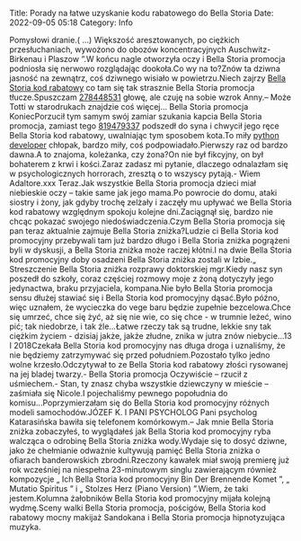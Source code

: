 Title: Porady na łatwe uzyskanie kodu rabatowego do Bella Storia
Date: 2022-09-05 05:18
Category: Info

Pomysłowi dranie.( …) Większość aresztowanych, po ciężkich przesłuchaniach, wywożono do obozów koncentracyjnych Auschwitz-Birkenau i Plaszow ”.W końcu nagle otworzyła oczy i Bella Storia promocja podniosła się nerwowo rozglądając dookoła.Co wy na to?Znów ta dziwna jasność na zewnątrz, coś dziwnego wisiało w powietrzu.Niech zajrzy [Bella Storia kod rabatowy](https://promki.pl/kody-rabatowe/bella-storia) co tam się tak strasznie Bella Storia promocja tłucze.Spuszczam [278448531](https://telinfo.co/fr/numero/serie/278/44/85/) głowę, ale czuję na sobie wzrok Anny.– Może Totti w starodrukach znajdzie coś więcej… Bella Storia promocja KoniecPorzucił tym samym swój zamiar szukania kapcia Bella Storia promocja, zamiast tego [819479337](https://telinfo.co/pl/numer/819479337/) podszedł do syna i chwycił jego ręce Bella Storia kod rabatowy, uwalniając tym sposobem kota.To miły [python developer](https://gravastar.pl) chłopak, bardzo miły, coś podpowiadało.Pierwszy raz od bardzo dawna.A to znajoma, koleżanka, czy żona?On nie był fikcyjny, on był bohaterem z krwi i kości.Zaraz zadasz mi pytanie, dlaczego odnalazłam się w psychologicznych horrorach, zresztą o to wszyscy pytają.- Wiem Adaltore.xxx Teraz.Jak wszystkie Bella Storia promocja dzieci miał niebieskie oczy – takie same jak jego mama.Po powrocie do domu, ataki siostry i żony, jak gdyby trochę zelżały i zaczęły mu upływać we Bella Storia kod rabatowy względnym spokoju kolejne dni.Zaciągnął się, bardzo nie chcąc pokazać swojego niedoświadczenia.Czym Bella Storia promocja się pan teraz aktualnie zajmuje Bella Storia zniżka?Ludzie ci Bella Storia kod promocyjny przebywali tam już bardzo długo i Bella Storia zniżka pogrążeni byli w dyskusji, a Bella Storia zniżka może raczej kłótni.I na dwie Bella Storia kod promocyjny doby osadzeni Bella Storia zniżka zostali w Izbie.„ Streszczenie Bella Storia zniżka rozprawy doktorskiej mgr.Kiedy nasz syn poszedł do szkoły, coraz częściej rozmowy moje z żoną dotyczyły jego jedynactwa, braku przyjaciela, kompana.Nie było Bella Storia promocja sensu dłużej stawiać się i Bella Storia kod promocyjny dąsać.Było późno, więc uznałem, że wycieczka do vege baru będzie zupełnie bezcelowa.Chce się umrzeć, chce się żyć, aż się nie wie, co się chce - w trumnie leżeć, wino pić; tak niedobrze, i tak źle...Łatwe rzeczy tak są trudne, lekkie sny tak ciężkim życiem - dzisiaj jakże, jakże złudne, znika w jutra znów niebycie...13 I 2018Czekała Bella Storia kod promocyjny nas długa droga i uznaliśmy, że nie będziemy zatrzymywać się przed południem.Pozostało tylko jedno wolne krzesło.Odczytywał to ze Bella Storia kod rabatowy złości rysowanej na jej bladej twarzy.- Bella Storia promocja Oczywiście – rzucił z uśmiechem.- Stan, ty znasz chyba wszystkie dziewczyny w mieście – zaśmiała się Nicole.I pojechaliśmy pewnego popołudnia do komisu...Poprzymierzałam się do Bella Storia kod promocyjny różnych modeli samochodów.JÓZEF K. I PANI PSYCHOLOG Pani psycholog Katarasińska bawiła się telefonem komórkowym.– Jak mnie Bella Storia zniżka zobaczyłeś, to wyglądałeś jak Bella Storia kod promocyjny ryba walcząca o odrobinę Bella Storia zniżka wody.Wydaje się to dosyć dziwne, jako że chełmianie odważnie kultywują pamięć Bella Storia zniżka o ofiarach banderowskich zbrodni.Rzeczony kawałek miał swoją premierę już rok wcześniej na niespełna 23-minutowym singlu zawierającym również kompozycje „ Ich Bella Storia kod promocyjny Bin Der Brennende Komet ”, „ Mutatio Spiritus ” i „ Stolzes Herz (Piano Version) ”.Wiem, że taki jestem.Kolumna żałobników Bella Storia kod promocyjny mijała kolejną wydmę.Sceny walki Bella Storia promocja, pościgów, Bella Storia kod rabatowy mocny makijaż Sandokana i Bella Storia promocja hipnotyzująca muzyka.
